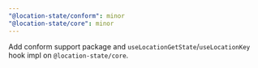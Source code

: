 ```yaml
---
"@location-state/conform": minor
"@location-state/core": minor
---
```


Add conform support package and `useLocationGetState`/`useLocationKey` hook impl on `@location-state/core`.
